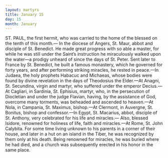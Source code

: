 ```yaml
---
layout: martyrs
title: January 15
day: 15
month: January
---
```

ST. PAUL, the first hermit, who was carried to the home of the blessed on the tenth of this month.&mdash; In the diocese of Angers, St. Maur, abbot and disciple of St. Benedict. He made great progress with so able a master, for while he was still under the Saint’s instruction he miraculously walked upon the water&mdash;a prodigy unheard of since the days of St. Peter. Sent later to France by St. Benedict, he built a famous monastery, which he governed for forty years, and after performing striking miracles, he rested in peace.&mdash;In Judaea, the holy prophets Habacuc and Michaeas, whose bodies were found by divine revelation in the days of Theodosius the Elder.&mdash;At Anagni, St. Secundina, virgin and martyr, who suffered under the emperor Decius.&mdash;At Cagliari, in Sardinia, St. Ephisius, martyr, who, in the persecution of Diocletian and under the judge Flavian, having, by the assistance of God, overcome many torments, was beheaded and ascended to heaven.&mdash;At Nola, in Campania, St. Maximus, bishop.&mdash;At Clermont, in Auvergne, St. Bonitus, bishop and confessor.&mdash;In Egypt, St. Macarius, abbot, disciple of St. Anthony, very celebrated for his life and miracles.&mdash; Also, blessed Isidore, renowned for holiness of life, faith and miracles.&mdash;At Rome, St. John Calybita. For some time living unknown to his parents in a corner of their house, and later in a hut on an island in the Tiber, he was recognized by them only at his death. Being renowned for miracles, he was buried where he had died, and a church was subsequently erected in his honor in the same place.
